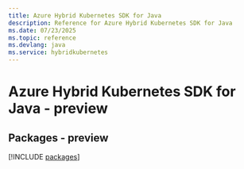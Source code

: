 ```yaml
---
title: Azure Hybrid Kubernetes SDK for Java
description: Reference for Azure Hybrid Kubernetes SDK for Java
ms.date: 07/23/2025
ms.topic: reference
ms.devlang: java
ms.service: hybridkubernetes
---
```

# Azure Hybrid Kubernetes SDK for Java - preview
## Packages - preview
[!INCLUDE [packages](hybrid-kubernetes-index.md)]